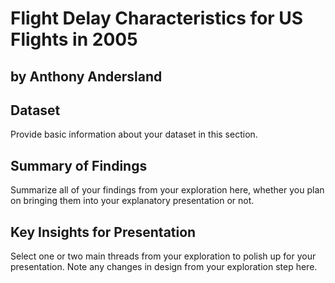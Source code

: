# Flight Delay Characteristics for US Flights in 2005
## by Anthony Andersland


## Dataset

Provide basic information about your dataset in this section. 

## Summary of Findings

Summarize all of your findings from your exploration here, whether you plan on bringing them into your explanatory presentation or not.


## Key Insights for Presentation

Select one or two main threads from your exploration to polish up for your presentation. Note any changes in design from your exploration step here.
